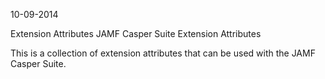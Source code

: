 10-09-2014

Extension Attributes
JAMF Casper Suite Extension Attributes

This is a collection of extension attributes that can be used with the JAMF Casper Suite.
